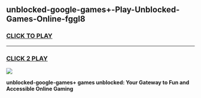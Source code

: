 
## unblocked-google-games+-Play-Unblocked-Games-Online-fggl8
<h3>
<a href="https://premium76.site?title=unblocked-google-games+&ref=25A">CLICK TO PLAY</a></h3>
<hr>

<h3>
<a href="https://premium76.site?title=unblocked-google-games+&ref=25A">CLICK 2 PLAY</a>
  
</h3>

<a href="https://premium76.site?title=unblocked-google-games+&ref=25A"><img src="https://clearcache.store/games.png"></a>


**unblocked-google-games+ games unblocked: Your Gateway to Fun and Accessible Online Gaming**
